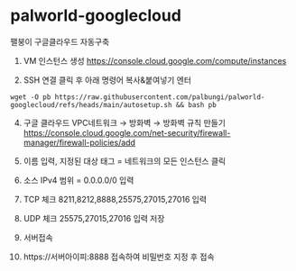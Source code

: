 # palworld-googlecloud
팰붕이 구글클라우드 자동구축

1. VM 인스턴스 생성
https://console.cloud.google.com/compute/instances

3. SSH 연결 클릭 후 아래 명령어 복사&붙여넣기 엔터

```wget -O pb https://raw.githubusercontent.com/palbungi/palworld-googlecloud/refs/heads/main/autosetup.sh && bash pb```

4. 구글 클라우드 VPC네트워크 → 방화벽 → 방화벽 규칙 만들기   https://console.cloud.google.com/net-security/firewall-manager/firewall-policies/add

5. 이름 입력, 지정된 대상 태그 = 네트워크의 모든 인스턴스 클릭

6. 소스 IPv4 범위 = 0.0.0.0/0 입력

7. TCP 체크 8211,8212,8888,25575,27015,27016 입력

8. UDP 체크 25575,27015,27016 입력 저장

9. 서버접속

10. https://서버아이피:8888 접속하여 비밀번호 지정 후 접속
